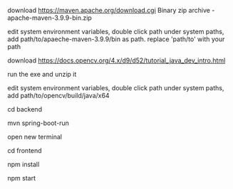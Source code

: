 download https://maven.apache.org/download.cgi Binary zip archive - apache-maven-3.9.9-bin.zip 

edit system environment variables, double click path under system paths, add path/to/apaeche-maven-3.9.9/bin as path. replace 'path/to' with your path 

download https://docs.opencv.org/4.x/d9/d52/tutorial_java_dev_intro.html 

run the exe and unzip it 

edit system environment variables, double click path under system paths, add path/to/opencv/build/java/x64 

cd backend 

mvn spring-boot-run 

open new terminal

cd frontend 

npm install 

npm start 

